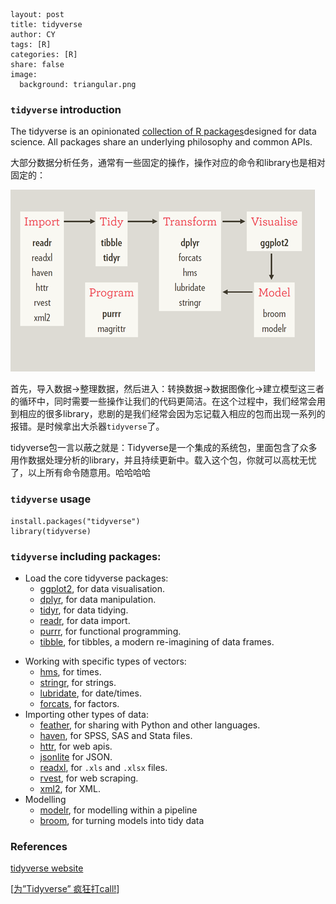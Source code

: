 ```
layout: post
title: tidyverse
author: CY
tags: [R]
categories: [R]
share: false
image:
  background: triangular.png 
```



### `tidyverse` introduction

The tidyverse is an opinionated [collection of R packages](https://www.tidyverse.org/packages)designed for data science. All packages share an underlying philosophy and common APIs. 

大部分数据分析任务，通常有一些固定的操作，操作对应的命令和library也是相对固定的：

![](/images/Tidyverse.png)

首先，导入数据→整理数据，然后进入：转换数据→数据图像化→建立模型这三者的循环中，同时需要一些操作让我们的代码更简洁。在这个过程中，我们经常会用到相应的很多library，悲剧的是我们经常会因为忘记载入相应的包而出现一系列的报错。是时候拿出大杀器`tidyverse`了。

tidyverse包一言以蔽之就是：Tidyverse是一个集成的系统包，里面包含了众多用作数据处理分析的library，并且持续更新中。载入这个包，你就可以高枕无忧了，以上所有命令随意用。哈哈哈哈

### `tidyverse` usage

```
install.packages("tidyverse")
library(tidyverse)
```



### `tidyverse` including packages: 

+ Load the core tidyverse packages:
  + [ggplot2](http://ggplot2.tidyverse.org/), for data visualisation.
  + [dplyr](http://dplyr.tidyverse.org/), for data manipulation.
  + [tidyr](http://tidyr.tidyverse.org/), for data tidying.
  + [readr](http://readr.tidyverse.org/), for data import.
  + [purrr](http://purrr.tidyverse.org/), for functional programming.
  + [tibble](http://tibble.tidyverse.org/), for tibbles, a modern re-imagining of data frames.

- Working with specific types of vectors:
  - [hms](https://github.com/rstats-db/hms), for times.
  - [stringr](https://github.com/tidyverse/stringr), for strings.
  - [lubridate](https://github.com/hadley/lubridate), for date/times.
  - [forcats](https://github.com/hadley/forcats), for factors.
- Importing other types of data:
  - [feather](http://github.com/wesm/feather), for sharing with Python and other languages.
  - [haven](https://github.com/hadley/haven), for SPSS, SAS and Stata files.
  - [httr](https://github.com/hadley/httr), for web apis.
  - [jsonlite](https://github.com/jeroenooms/jsonlite) for JSON.
  - [readxl](https://github.com/hadley/readxl), for `.xls` and `.xlsx` files.
  - [rvest](https://github.com/hadley/rvest), for web scraping.
  - [xml2](https://github.com/hadley/xml2), for XML.
- Modelling
  - [modelr](https://github.com/hadley/modelr), for modelling within a pipeline
  - [broom](https://github.com/dgrtwo/broom), for turning models into tidy data



### References

[tidyverse website]()   

[[为”Tidyverse” 疯狂打call!](https://ask.hellobi.com/blog/mqzhang/9884)]